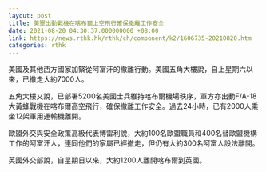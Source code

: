 ```yaml
---
layout: post
title: 美軍出動戰機在喀布爾上空飛行確保撤離工作安全
date: 2021-08-20 04:30:37.000000000 +08:00
link: https://news.rthk.hk/rthk/ch/component/k2/1606735-20210820.htm
categories: rthk
---
```


美國及其他西方國家加緊從阿富汗的撤離行動。美國五角大樓說，自上星期六以來，已撤走大約7000人。

五角大樓又說，已部署5200名美國士兵維持喀布爾機場秩序，軍方亦出動F/A-18大黃蜂戰機在喀布爾高空飛行，確保撤離工作安全。過去24小時，已有2000人乘坐12架軍用運輸機離開。

歐盟外交與安全政策高級代表博雷利說，大約100名歐盟職員和400名替歐盟機構工作的阿富汗人，連同他們的家屬已經撤走，但仍有大約300名阿富人設法離開。

英國外交部說，自星期日以來，大約1200人離開喀布爾到英國。
